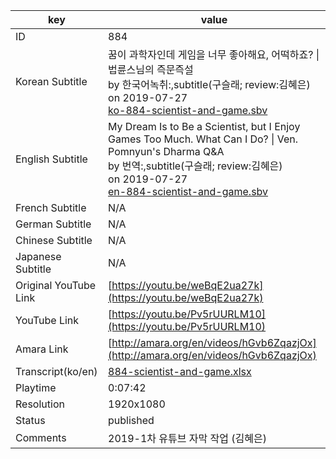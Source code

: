 |  key  |  value  |
|-------|---------|
| ID            | 884 |
| Korean Subtitle | 꿈이 과학자인데 게임을 너무 좋아해요, 어떡하죠? \| 법륜스님의 즉문즉설<br>by 한국어녹취:,subtitle(구슬래; review:김혜은)<br>on 2019-07-27<br>[ko-884-scientist-and-game.sbv](https://github.com/jungtosociety/dharma-qna/raw/master/sub/884/ko-884-scientist-and-game.sbv)<br>|
| English Subtitle | My Dream Is to Be a Scientist, but I Enjoy Games Too Much. What Can I Do? \| Ven. Pomnyun's Dharma Q&A<br>by 번역:,subtitle(구슬래; review:김혜은)<br>on 2019-07-27<br>[en-884-scientist-and-game.sbv](https://github.com/jungtosociety/dharma-qna/raw/master/sub/884/en-884-scientist-and-game.sbv)<br>|
| French Subtitle | N/A |
| German Subtitle | N/A |
| Chinese Subtitle | N/A |
| Japanese Subtitle | N/A |
| Original YouTube Link  | [https://youtu.be/weBqE2ua27k](https://youtu.be/weBqE2ua27k) |
| YouTube Link  | [https://youtu.be/Pv5rUURLM10](https://youtu.be/Pv5rUURLM10) |
| Amara Link    | [http://amara.org/en/videos/hGvb6ZqazjOx](http://amara.org/en/videos/hGvb6ZqazjOx) |
| Transcript(ko/en) | [884-scientist-and-game.xlsx](https://github.com/jungtosociety/dharma-qna/raw/master/sub/884/884-scientist-and-game.xlsx) |
| Playtime | 0:07:42 |
| Resolution | 1920x1080|
| Status | published |
| Comments | 2019-1차 유튜브 자막 작업 (김혜은) |

